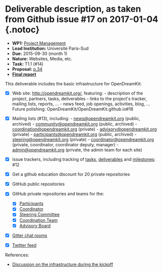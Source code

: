 # Deliverable description, as taken from Github issue #17 on 2017-01-04 {.notoc}

- **WP1:** [Project Management](https://github.com/OpenDreamKit/OpenDreamKit/tree/master/WP1)
- **Lead Institution:** Université Paris-Sud
- **Due:** 2015-09-30 (month 1)
- **Nature:** Websites, Media, etc.
- **Task:** T1.1 (#14)
- **Proposal:** [p.34](https://github.com/OpenDreamKit/OpenDreamKit/raw/master/Proposal/proposal-www.pdf)
- **[Final report](https://github.com/OpenDreamKit/OpenDreamKit/raw/master/WP1/D1.1/report-final.pdf)**

This deliverable includes the basic infrastructure for OpenDreamKit:
- [x] Web site: http://opendreamkit.org/, featuring:
      - description of the project, partners, tasks, deliverables
      - links to the project's tracker, mailing lists, reports, ...
      - news feed, job openings, activities, blog, ...
  Future polishing: OpenDreamKit/OpenDreamKit.github.io#18
- [x] Mailing lists (#13), including:
       - news@opendreamkit.org (public, archived)
       - community@opendreamkit.org (public, archived)
       - coordination@opendreamkit.org (private)
       - advisory@opendreamkit.org (private)
       - participants@opendreamkit.org (public, archived)
       - steering@opendreamkit.org (private)
       - coordinator@opendreamkit.org (private, coordinator, coordinator deputy, manager)
       - admin@opendreamkit.org (private, the admin team for each site)

- [x] Issue trackers, including tracking of [tasks](https://github.com/OpenDreamKit/OpenDreamKit/labels/task), [deliverables](https://github.com/OpenDreamKit/OpenDreamKit/labels/deliverable) and [milestones](https://github.com/OpenDreamKit/OpenDreamKit/milestones): #12
- [x] Get a github education discount for 20 private repositories
- [x] GitHub public repositories
- [x] GitHub private repositories and teams for the:
    - [x] [Participants](https://github.com/orgs/OpenDreamKit/teams/participants)
    - [x] [Coordinator](https://github.com/orgs/OpenDreamKit/teams/coordinator)
    - [x] [Steering Committee](https://github.com/orgs/OpenDreamKit/teams/steering-committee)
    - [x] [Coordination Team](https://github.com/orgs/OpenDreamKit/teams/coordination)
    - [x] [Advisory Board](https://github.com/orgs/OpenDreamKit/teams/advisory)
- [x] [Gitter chat rooms](https://gitter.im/OpenDreamKit)
- [x] [Twitter feed](https://twitter.com/opendreamkit)

References:
- [Discussion on the infrastructure during the kickoff](http://opendreamkit.org/meetings/2015-09-02-Kickoff/infrastructure/)


